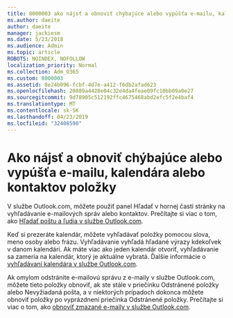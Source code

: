 ```yaml
---
title: 8000003 ako nájsť a obnoviť chýbajúce alebo vypúšťa e-mailu, kalendára alebo kontaktov položky
ms.author: daeite
author: daeite
manager: jackiesm
ms.date: 5/23/2018
ms.audience: Admin
ms.topic: article
ROBOTS: NOINDEX, NOFOLLOW
localization_priority: Normal
ms.collection: Adm_O365
ms.custom: 8000003
ms.assetid: 8e24b096-fcbf-4d7e-a412-f6db2afad623
ms.openlocfilehash: 20889a4428e04c32e4da4feae09fc10bb09a0e27
ms.sourcegitcommit: 9d78905c512192ffc4675468abd2efc5f2e4baf4
ms.translationtype: MT
ms.contentlocale: sk-SK
ms.lasthandoff: 04/23/2019
ms.locfileid: "32408590"
---
```

# <a name="how-to-find-and-recover-missing-or-deleted-email-calendar-or-contacts-items"></a>Ako nájsť a obnoviť chýbajúce alebo vypúšťa e-mailu, kalendára alebo kontaktov položky

V službe Outlook.com, môžete použiť panel Hľadať v hornej časti stránky na vyhľadávanie e-mailových správ alebo kontaktov. Prečítajte si viac o tom, ako [Hľadať poštu a ľudia v službe Outlook.com](https://support.office.com/article/88108edf-028e-4306-b87e-7400bbb40aa7).
  
Keď si prezeráte kalendár, môžete vyhľadávať položky pomocou slova, meno osoby alebo frázu. Vyhľadávanie vyhľadá hľadané výrazy kdekoľvek v danom kalendári. Ak máte viac ako jeden kalendár otvoriť, vyhľadávanie sa zameria na kalendár, ktorý je aktuálne vybratá. Ďalšie informácie o [vyhľadávaní kalendára v službe Outlook.com](https://support.office.com/article/5bc05289-c84c-4849-95a8-7eac05ed478a).
  
Ak omylom odstránite e-mailovú správu z e-maily v službe Outlook.com, môžete tieto položky obnoviť, ak ste stále v priečinku Odstránené položky alebo Nevyžiadaná pošta, a v niektorých prípadoch dokonca môžete obnoviť položky po vyprázdnení priečinka Odstránené položky. Prečítajte si viac o tom, ako [obnoviť zmazané e-maily v službe Outlook.com](https://support.office.com/article/cf06ab1b-ae0b-418c-a4d9-4e895f83ed50).
  


